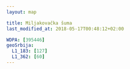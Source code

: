 ```yaml
---
layout: map

title: Miljakovačka šuma
last_modified_at: 2018-05-17T00:48:12+02:00

WDPA: [395446]
geoSrbija:
  L1_183: [127]
  L1_362: [60]
---
```

